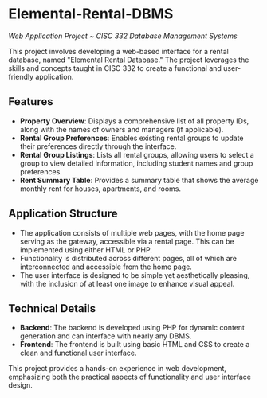 # Elemental-Rental-DBMS
*Web Application Project ~ CISC 332 Database Management Systems*

This project involves developing a web-based interface for a rental database, named "Elemental Rental Database." The project leverages the skills and concepts taught in CISC 332 to create a functional and user-friendly application.

## Features

- **Property Overview**: Displays a comprehensive list of all property IDs, along with the names of owners and managers (if applicable).
- **Rental Group Preferences**: Enables existing rental groups to update their preferences directly through the interface.
- **Rental Group Listings**: Lists all rental groups, allowing users to select a group to view detailed information, including student names and group preferences.
- **Rent Summary Table**: Provides a summary table that shows the average monthly rent for houses, apartments, and rooms.

## Application Structure

- The application consists of multiple web pages, with the home page serving as the gateway, accessible via a rental page. This can be implemented using either HTML or PHP.
- Functionality is distributed across different pages, all of which are interconnected and accessible from the home page.
- The user interface is designed to be simple yet aesthetically pleasing, with the inclusion of at least one image to enhance visual appeal.

## Technical Details

- **Backend**: The backend is developed using PHP for dynamic content generation and can interface with nearly any DBMS.
- **Frontend**: The frontend is built using basic HTML and CSS to create a clean and functional user interface.

This project provides a hands-on experience in web development, emphasizing both the practical aspects of functionality and user interface design.
